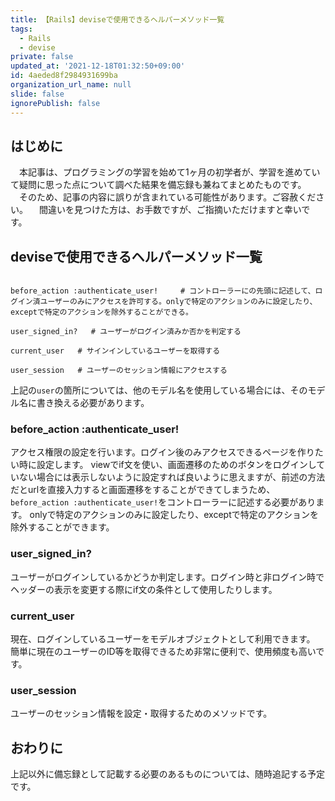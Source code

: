 ```yaml
---
title: 【Rails】deviseで使用できるヘルパーメソッド一覧
tags:
  - Rails
  - devise
private: false
updated_at: '2021-12-18T01:32:50+09:00'
id: 4aeded8f2984931699ba
organization_url_name: null
slide: false
ignorePublish: false
---
```

## はじめに
　本記事は、プログラミングの学習を始めて1ヶ月の初学者が、学習を進めていて疑問に思った点について調べた結果を備忘録も兼ねてまとめたものです。
　そのため、記事の内容に誤りが含まれている可能性があります。ご容赦ください。
　間違いを見つけた方は、お手数ですが、ご指摘いただけますと幸いです。

## deviseで使用できるヘルパーメソッド一覧

```

before_action :authenticate_user!　　　# コントローラーにの先頭に記述して、ログイン済ユーザーのみにアクセスを許可する。onlyで特定のアクションのみに設定したり、exceptで特定のアクションを除外することができる。

user_signed_in?   # ユーザーがログイン済みか否かを判定する

current_user   # サインインしているユーザーを取得する

user_session   # ユーザーのセッション情報にアクセスする

```

上記の`user`の箇所については、他のモデル名を使用している場合には、そのモデル名に書き換える必要があります。

### before_action :authenticate_user!
アクセス権限の設定を行います。ログイン後のみアクセスできるページを作りたい時に設定します。
viewでif文を使い、画面遷移のためのボタンをログインしていない場合には表示しないように設定すれば良いように思えますが、前述の方法だとurlを直接入力すると画面遷移をすることができてしまうため、`before_action :authenticate_user!`をコントローラーに記述する必要があります。
onlyで特定のアクションのみに設定したり、exceptで特定のアクションを除外することができます。

### user_signed_in?
ユーザーがログインしているかどうか判定します。ログイン時と非ログイン時でヘッダーの表示を変更する際にif文の条件として使用したりします。

### current_user
現在、ログインしているユーザーをモデルオブジェクトとして利用できます。
簡単に現在のユーザーのID等を取得できるため非常に便利で、使用頻度も高いです。

### user_session
ユーザーのセッション情報を設定・取得するためのメソッドです。

## おわりに
上記以外に備忘録として記載する必要のあるものについては、随時追記する予定です。

